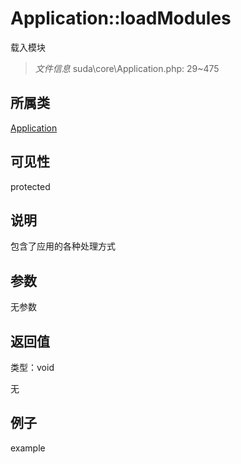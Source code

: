 # Application::loadModules

载入模块

> *文件信息* suda\core\Application.php: 29~475

## 所属类 

[Application](../Application.md)

## 可见性

 protected 

## 说明


包含了应用的各种处理方式


## 参数


无参数


## 返回值

类型：void

无



## 例子

example